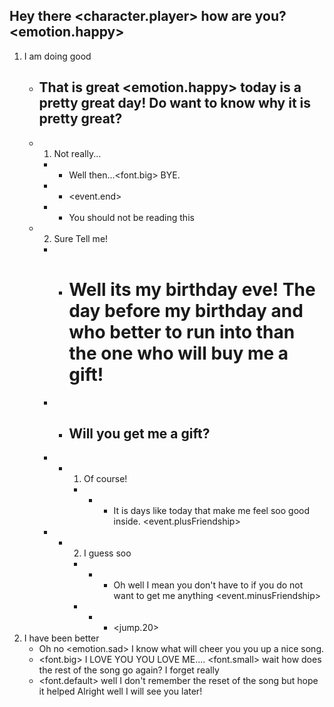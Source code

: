 ## Hey there <character.player> how are you? <emotion.happy>
1. I am doing good
    - ## That is great <emotion.happy> today is a pretty great day! Do want to know why it is pretty great?
    - 1. Not really...
        - - Well then...<font.big> BYE.
        - - <event.end>
        - - You should not be reading this
    - 2. Sure Tell me!
        - - # Well its my birthday eve! The day before my birthday and who better to run into than the one who will buy me a gift!
        - - ## Will you get me a gift?
        - - 1. Of course!
            - - - It is days like today that make me feel soo good inside. <event.plusFriendship>
        - - 2. I guess soo
            - - - Oh well I mean you don't have to if you do not want to get me anything <event.minusFriendship>
            - - - <jump.20>
2. I have been better
    - Oh no <emotion.sad> I know what will cheer you you up a nice song.
    - <font.big> I LOVE YOU YOU LOVE ME.... <font.small> wait how does the rest of the song go again? I forget really
    - <font.default> well I don't remember the reset of the song but hope it helped
Alright well I will see you later!